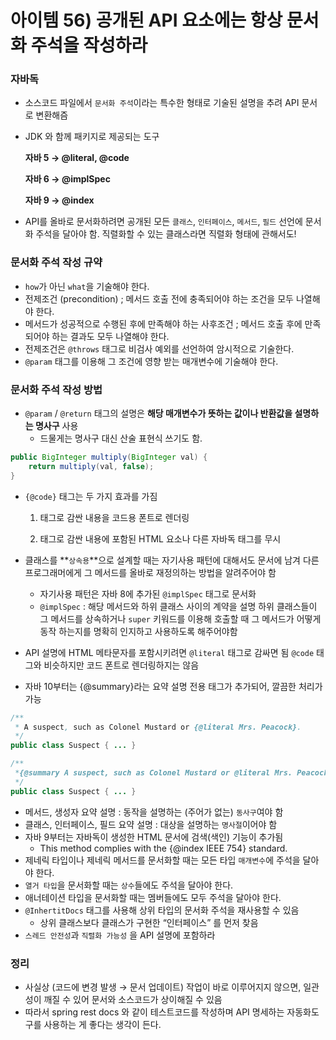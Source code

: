 # 아이템 56) 공개된 API 요소에는 항상 문서화 주석을 작성하라

### 자바독

- 소스코드 파일에서 `문서화 주석`이라는 특수한 형태로 기술된 설명을 추려 API 문서로 변환해즘
- JDK 와 함께 패키지로 제공되는 도구
    
    **자바 5 → @literal, @code**
    
    **자바 6 → @implSpec**
    
    **자바 9 → @index**
    
- API를 올바로 문서화하려면 공개된 모든 `클래스`, `인터페이스`, `메서드`, `필드` 선언에 문서화 주석을 달아야 함.
직렬화할 수 있는 클래스라면 직렬화 형태에 관해서도!

### 문서화 주석 작성 규약

- `how`가 아닌 `what`을 기술해야 한다.
- 전제조건 (precondition) ; 메서드 호출 전에 충족되어야 하는 조건을 모두 나열해야 한다.
- 메서드가 성공적으로 수행된 후에 만족해야 하는 사후조건 ; 메서드 호출 후에 만족되어야 하는 결과도 모두 나열해야 한다.
- 전제조건은 `@throws` 태그로 비검사 예외를 선언하여 암시적으로 기술한다.
- `@param` 태그를 이용해 그 조건에 영향 받는 매개변수에 기술해야 한다.

### 문서화 주석 작성 방법

- `@param` / `@return` 태그의 설명은 **해당 매개변수가 뜻하는 값이나 반환값을 설명하는 명사구** 사용
    - 드물게는 명사구 대신 산술 표현식 쓰기도 함.

```java
public BigInteger multiply(BigInteger val) {
    return multiply(val, false);
}
```

- `{@code}` 태그는 두 가지 효과를 가짐
    
    1. 태그로 감싼 내용을 코드용 폰트로 렌더링
    
    2. 태그로 감싼 내용에 포함된 HTML 요소나 다른 자바독 태그를 무시
    
- 클래스를 **`상속용`**으로 설계할 때는 자기사용 패턴에 대해서도 문서에 남겨 다른 프로그래머에게 그 메서드를 올바로 재정의하는 방법을 알려주어야 함
    - 자기사용 패턴은 자바 8에 추가된 `@implSpec` 태그로 문서화
    - `@implSpec` : 해당 메서드와 하위 클래스 사이의 계약을 설명
    하위 클래스들이 그 메서드를 상속하거나 `super` 키워드를 이용해 호출할 때 그 메서드가 어떻게 동작 하는지를 명확히 인지하고 사용하도록 해주어야함
- API 설명에 HTML 메타문자를 포함시키려면 `@literal` 태그로 감싸면 됨 
`@code` 태그와 비슷하지만 코드 폰트로 렌더링하지는 않음
- 자바 10부터는 {@summary}라는 요약 설명 전용 태그가 추가되어, 깔끔한 처리가 가능

```java
/**
 * A suspect, such as Colonel Mustard or {@literal Mrs. Peacock}.
 */
public class Suspect { ... }
```

```java
/**
 *{@summary A suspect, such as Colonel Mustard or @literal Mrs. Peacock.}
 */
public class Suspect { ... }
```

- 메서드, 생성자 요약 설명 : 동작을 설명하는 (주어가 없는) `동사구`여야 함
- 클래스, 인터페이스, 필드 요약 설명 : 대상을 설명하는 `명사절`이어야 함
- 자바 9부터는 자바독이 생성한 HTML 문서에 검색(색인) 기능이 추가됨
    - This method complies with the {@index IEEE 754} standard.
- 제네릭 타입이나 제네릭 메서드를 문서화할 때는 모든 타입 `매개변수`에 주석을 달아야 한다.
- `열거 타입`을 문서화할 때는 `상수`들에도 주석을 달아야 한다.
- 애너테이션 타입을 문서화할 때는 멤버들에도 모두 주석을 달아야 한다.
- `@InhertitDocs` 태그를 사용해 상위 타입의 문서화 주석을 재사용할 수 있음
    - 상위 클래스보다 클래스가 구현한 “인터페이스” 를 먼저 찾음
- `스레드 안전성`과 `직렬화 가능성` 을 API 설명에 포함하라

### 정리

- 사실상 (코드에 변경 발생 → 문서 업데이트) 작업이 바로 이루어지지 않으면, 일관성이 깨질 수 있어 문서와 소스코드가 상이해질 수 있음
- 따라서 spring rest docs 와 같이 테스트코드를 작성하며 API 명세하는 자동화도구를 사용하는 게 좋다는 생각이 든다.